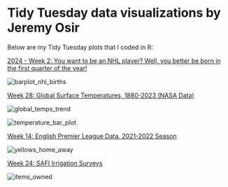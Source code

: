 # Tidy Tuesday data visualizations by Jeremy Osir

Below are my Tidy Tuesday plots that I coded in R:


[2024  - Week 2: You want to be an NHL player? Well, you better be born in the first quarter of the year!
](https://github.com/osirjeremy/TidyTuesday-JeremyOsir/tree/main/2024/2024-01-09_NHL_birth_months)

![barplot_nhl_births](https://github.com/osirjeremy/TidyTuesday-JeremyOsir/assets/8055445/e25d669a-9bc9-472a-8620-a6249824886f)





[Week 28: Global Surface Temperatures, 1880-2023 (NASA Data)](2023/week_28_global_surface_temps)

![global_temps_trend](https://github.com/osirjeremy/TidyTuesday-JeremyOsir/assets/8055445/ebb90bf9-3b1e-4224-beae-04f6ec5a4f7e)


![temperature_bar_plot](https://github.com/osirjeremy/TidyTuesday-JeremyOsir/assets/8055445/0600daf8-481c-44d0-a3f0-a60de253c186)




[Week 14: English Premier League Data, 2021-2022 Season](2023/week_14_EPL)

![yellows_home_away](https://github.com/osirjeremy/TidyTuesday-JeremyOsir/assets/8055445/ab204757-ebdb-4ece-8509-a0d3c25a7347)



[Week 24: SAFI Irrigation Surveys
](2023/week_24_irrigation)

![items_owned](https://github.com/osirjeremy/TidyTuesday-JeremyOsir/assets/8055445/78e98233-4055-44f7-ac26-40adfec0b82f)


